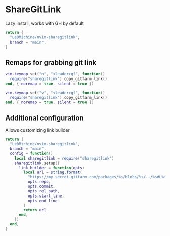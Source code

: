# ShareGitLink

Lazy install, works with GH by default

```lua
return {
  "Le0Michine/nvim-sharegitlink",
  branch = "main",
}
```

## Remaps for grabbing git link

```lua
vim.keymap.set("n", "<leader>gf", function()
  require("sharegitlink").copy_gitfarm_link()
end, { noremap = true, silent = true })

vim.keymap.set("v", "<leader>gf", function()
  require("sharegitlink").copy_gitfarm_link()
end, { noremap = true, silent = true })
```

## Additional configuration

Allows customizing link builder

```lua
return {
  "Le0Michine/nvim-sharegitlink",
  branch = "main",
  config = function()
    local sharegitlink = require("sharegitlink")
    sharegitlink.setup({
      link_builder = function(opts)
        local url = string.format(
          "https://my.secret.gitfarm.com/packages/%s/blobs/%s/--/%s#L%d-L%d",
          opts.repo,
          opts.commit,
          opts.rel_path,
          opts.start_line,
          opts.end_line
        )
        return url
      end,
    })
  end,
}
```
